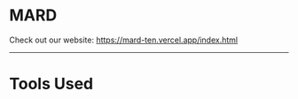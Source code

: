 # MARD
Check out our website:
https://mard-ten.vercel.app/index.html

---------------------------------------------------------
# Tools Used
